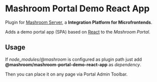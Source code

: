 
# Mashroom Portal Demo React App

Plugin for [Mashroom Server](https://www.mashroom-server.com), a **Integration Platform for Microfrontends**.

Adds a demo portal app (SPA) based on [React](https://reactjs.org) to the _Mashroom Portal_.

## Usage

If *node_modules/@mashroom* is configured as plugin path just add **@mashroom/mashroom-portal-demo-react-app** as *dependency*.

Then you can place it on any page via Portal Admin Toolbar.
